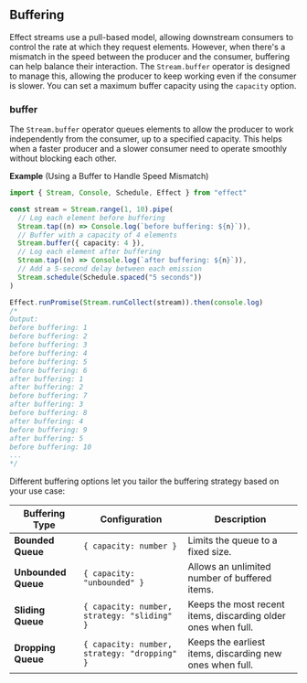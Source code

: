 ## Buffering

Effect streams use a pull-based model, allowing downstream consumers to control the rate at which they request elements. However, when there's a mismatch in the speed between the producer and the consumer, buffering can help balance their interaction. The `Stream.buffer` operator is designed to manage this, allowing the producer to keep working even if the consumer is slower. You can set a maximum buffer capacity using the `capacity` option.

### buffer

The `Stream.buffer` operator queues elements to allow the producer to work independently from the consumer, up to a specified capacity. This helps when a faster producer and a slower consumer need to operate smoothly without blocking each other.

**Example** (Using a Buffer to Handle Speed Mismatch)

```ts twoslash
import { Stream, Console, Schedule, Effect } from "effect"

const stream = Stream.range(1, 10).pipe(
  // Log each element before buffering
  Stream.tap((n) => Console.log(`before buffering: ${n}`)),
  // Buffer with a capacity of 4 elements
  Stream.buffer({ capacity: 4 }),
  // Log each element after buffering
  Stream.tap((n) => Console.log(`after buffering: ${n}`)),
  // Add a 5-second delay between each emission
  Stream.schedule(Schedule.spaced("5 seconds"))
)

Effect.runPromise(Stream.runCollect(stream)).then(console.log)
/*
Output:
before buffering: 1
before buffering: 2
before buffering: 3
before buffering: 4
before buffering: 5
before buffering: 6
after buffering: 1
after buffering: 2
before buffering: 7
after buffering: 3
before buffering: 8
after buffering: 4
before buffering: 9
after buffering: 5
before buffering: 10
...
*/
```

Different buffering options let you tailor the buffering strategy based on your use case:

| **Buffering Type**  | **Configuration**                            | **Description**                                               |
| ------------------- | -------------------------------------------- | ------------------------------------------------------------- |
| **Bounded Queue**   | `{ capacity: number }`                       | Limits the queue to a fixed size.                             |
| **Unbounded Queue** | `{ capacity: "unbounded" }`                  | Allows an unlimited number of buffered items.                 |
| **Sliding Queue**   | `{ capacity: number, strategy: "sliding" }`  | Keeps the most recent items, discarding older ones when full. |
| **Dropping Queue**  | `{ capacity: number, strategy: "dropping" }` | Keeps the earliest items, discarding new ones when full.      |
